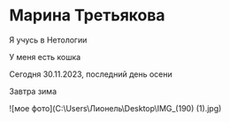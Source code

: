 # Марина Третьякова

Я учусь в Нетологии

У меня есть кошка

Сегодня 30.11.2023, последний день осени

Завтра зима

![мое фото](C:\Users\Лионель\Desktop\IMG_(190) (1).jpg)
